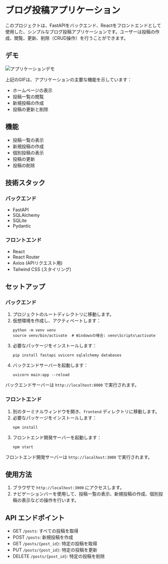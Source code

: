 # ブログ投稿アプリケーション

このプロジェクトは、FastAPIをバックエンド、Reactをフロントエンドとして使用した、シンプルなブログ投稿アプリケーションです。ユーザーは投稿の作成、閲覧、更新、削除（CRUD操作）を行うことができます。

## デモ

![アプリケーションデモ](blog_app.gif)

上記のGIFは、アプリケーションの主要な機能を示しています：
- ホームページの表示
- 投稿一覧の閲覧
- 新規投稿の作成
- 投稿の更新と削除

## 機能

- 投稿一覧の表示
- 新規投稿の作成
- 個別投稿の表示
- 投稿の更新
- 投稿の削除

## 技術スタック

### バックエンド
- FastAPI
- SQLAlchemy
- SQLite
- Pydantic

### フロントエンド
- React
- React Router
- Axios (APIリクエスト用)
- Tailwind CSS (スタイリング)

## セットアップ

### バックエンド

1. プロジェクトのルートディレクトリに移動します。
2. 仮想環境を作成し、アクティベートします：
   ```
   python -m venv venv
   source venv/bin/activate  # Windowsの場合: venv\Scripts\activate
   ```
3. 必要なパッケージをインストールします：
   ```
   pip install fastapi uvicorn sqlalchemy databases
   ```
4. バックエンドサーバーを起動します：
   ```
   uvicorn main:app --reload
   ```

バックエンドサーバーは `http://localhost:8000` で実行されます。

### フロントエンド

1. 別のターミナルウィンドウを開き、`frontend` ディレクトリに移動します。
2. 必要なパッケージをインストールします：
   ```
   npm install
   ```
3. フロントエンド開発サーバーを起動します：
   ```
   npm start
   ```

フロントエンド開発サーバーは `http://localhost:3000` で実行されます。

## 使用方法

1. ブラウザで `http://localhost:3000` にアクセスします。
2. ナビゲーションバーを使用して、投稿一覧の表示、新規投稿の作成、個別投稿の表示などの操作を行います。

## API エンドポイント

- GET `/posts`: すべての投稿を取得
- POST `/posts`: 新規投稿を作成
- GET `/posts/{post_id}`: 特定の投稿を取得
- PUT `/posts/{post_id}`: 特定の投稿を更新
- DELETE `/posts/{post_id}`: 特定の投稿を削除
